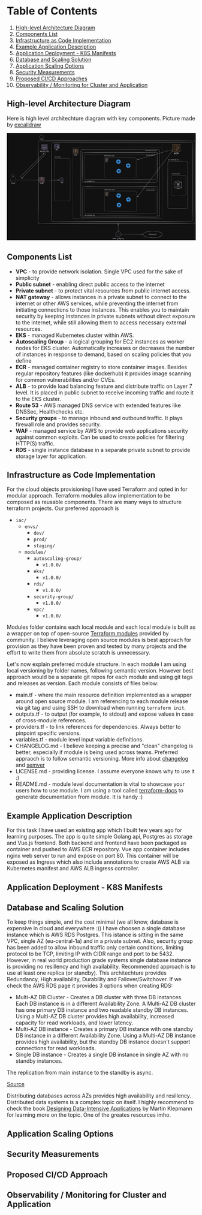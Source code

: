# Table of Contents

1. [High-level Architecture Diagram](#high-level-architecture-diagram)
2. [Components List](#components-list)
3. [Infrastructure as Code Implementation](#infrastructure-as-code-implementation) 
4. [Example Application Description](#example-application-description)
5. [Application Deployment - K8S Manifests](#application-deployment---k8s-manifests)
6. [Database and Scaling Solution](#database-and-scaling-solution)
7. [Application Scaling Options](#application-scaling-options)
8. [Security Measurements](#security-measurements)
9. [Proposed CI/CD Approaches](#proposed-cicd-approaches)
10. [Observability / Monitoring for Cluster and Application](#observability--monitoring-for-cluster-and-application)


## High-level Architecture Diagram <a name="high-level-architecture-diagram"></a>
Here is high level architechture diagram with key components. Picture made by [excalidraw](https://app.excalidraw.com/)

<img title="Diagram" alt="Diagram" src="./images/diagram.png">


## Components List <a name="components-list"></a>

- **VPC** - to provide network isolation. Single VPC used for the sake of simplicity
- **Public subnet** - enabling direct public access to the internet
- **Private subnet** - to protect vital resources from public internet access.
- **NAT gateway** - allows instances in a private subnet to connect to the internet or other AWS services, while preventing the internet from initiating connections to those instances. This enables you to maintain security by keeping instances in private subnets without direct exposure to the internet, while still allowing them to access necessary external resources.
- **EKS** - managed Kubernetes cluster within AWS. 
- **Autoscaling Group** - a logical grouping for EC2 instances as worker nodes for EKS cluster. Automatically increases or decreases the number of instances in response to demand, based on scaling policies that you define
- **ECR** - managed container registry to store container images. Besides regular repository features (like dockerhub) it provides image scanning for common vulnerabilities and/or CVEs.
- **ALB** - to provide load balancing feature and distribute traffic on Layer 7 level. It is placed in public subnet to receive incoming traffic and route it to the EKS cluster.
- **Route 53** - AWS managed DNS service with extended features like DNSSec, Healthchecks etc.
- **Security groups** - to manage inbound and outbound traffic. It plays firewall role and provides security.
- **WAF** - managed service by AWS to provide web applications security against common exploits. Can be used to create policies for filtering HTTP(S) traffic.
- **RDS** - single instance database in a separate private subnet to provide storage layer for application. 


## Infrastructure as Code Implementation <a name="infrastructure-as-code-implementation"></a>

For the cloud objects provisioning I have used Terraform and opted in for modular approach. Terraform modules allow implementation to be composed as reusable components. There are many ways to structure terraform projects. Our preferred approach is

- `iac/`
  - `envs/`
    - `dev/`
    - `prod/`
    - `staging/`
  - `modules/`
    - `autoscaling-group/`
      - `v1.0.0/`
    - `eks/`
      - `v1.0.0/`
    - `rds/`
      - `v1.0.0/`
    - `security-group/`
      - `v1.0.0/`
    - `vpc/`
      - `v1.0.0/`
            
Modules folder contains each local module and each local module is built as a wrapper on top of open-source [Terraform modules](https://registry.terraform.io/namespaces/terraform-aws-modules) provided by community. I believe leveraging open source modules is best approach for provision as they have been proven and tested by many projects and the effort to write them from absolute scratch is unnecessary. 

Let's now explain preferred module structure. In each module I am using local versioning by folder names, following semantic version. However best approach would be a separate git repos for each module and using git tags and releases as version. Each module consists of files below:

- main.tf - where the main resource definition implemented as a wrapper around open source module. I am referencing to each module release via git tag and using SSH to download when running `terraform init`.
- outputs.tf - to output (for example, to stdout) and expose values in case of cross-module references.
- providers.tf - to link references for dependencies. Always better to pinpoint specific versions.
- variables.tf - module level input variable definitions.
- CHANGELOG.md - I believe keeping a precise and "clean" changelog is better, especially if module is being used across teams. Preferred appraoch is to follow semantic versioning. More info about [changelog](https://keepachangelog.com/en/1.1.0/) and [semver](https://semver.org/)
- LICENSE.md - providing license. I assume everyone knows why to use it :)
- README.md - module level documentation is vital to showcase your users how to use module. I am using a tool called [terraform-docs](https://terraform-docs.io/) to generate documentation from module. It is handy :)

## Example Application Description <a name="example-application-description"></a>

For this task I have used an existing app which I built few years ago for learning purposes. The app is quite simple Golang api, Postgres as storage and Vue.js frontend. Both backend and frontend have been packaged as container and pushed to AWS ECR repository. Vue app container includes nginx web server to run and expose on port 80. This container will be exposed as Ingress which also include annotations to create AWS ALB via Kubernetes manifest and AWS ALB ingress controller.

## Application Deployment - K8S Manifests <a name="application-deployment---k8s-manifests"></a>

## Database and Scaling Solution <a name="database-and-scaling-solution"></a>

To keep things simple, and the cost minimal (we all know, database is expensive in cloud and everywhere :)) I have choosen a single database instance which is AWS RDS Postgres. This istance is sitting in the same VPC, single AZ (eu-central-1a) and in a private subnet. Also, security group has been added to allow inbound traffic only certain conditions, limiting protocol to be TCP, limiting IP with CIDR range and port to be 5432. However, in real world production grade systems single database instance is providing no resillency and high availability. Recommended approach is to use at least one replica (or standby). This architechture provides Redundancy, High availability, Durability and Failover/Switchover. If we check the AWS RDS page it provides 3 options when creating RDS:

- Multi-AZ DB Cluster - Creates a DB cluster with three DB instances. Each DB instance is in a different Availability Zone. A Multi-AZ DB cluster has one primary DB instance and two readable standby DB instances. Using a Multi-AZ DB cluster provides high availability, increased capacity for read workloads, and lower latency.
- Multi-AZ DB instance - Creates a primary DB instance with one standby DB instance in a different Availability Zone. Using a Multi-AZ DB instance provides high availability, but the standby DB instance doesn't support connections for read workloads.
- Single DB instance - Creates a single DB instance in single AZ with no standby instances.

The replication from main instance to the standby is async.

[Source](https://aws.amazon.com/rds/features/multi-az/)

Distributing databases across AZs provides high availability and resillency. Distributed data systems is a complex topic on itself. I highly recommend to check the book [Designing Data-Intensive Applications](https://dataintensive.net/) by Martin Klepmann for learning more on the topic. One of the greates resources imho.


## Application Scaling Options <a name="application-scaling-options"></a>

## Security Measurements <a name="security-measurements"></a>
## Proposed CI/CD Approach <a name="#proposed-cicd-approaches"></a>
## Observability / Monitoring for Cluster and Application <a name="observability--monitoring-for-cluster-and-application"></a>